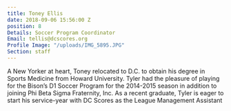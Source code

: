 ```yaml
---
title: Toney Ellis
date: 2018-09-06 15:56:00 Z
position: 8
Details: Soccer Program Coordinator
Email: tellis@dcscores.org
Profile Image: "/uploads/IMG_5895.JPG"
Section: staff
---
```


A New Yorker at heart, Toney relocated to D.C. to obtain his degree in Sports Medicine from Howard University. Tyler had the pleasure of playing for the Bison’s D1 Soccer Program for the 2014-2015 season in addition to joining Phi Beta Sigma Fraternity, Inc. As a recent graduate, Tyler is eager to start his service-year with DC Scores as the League Management Assistant